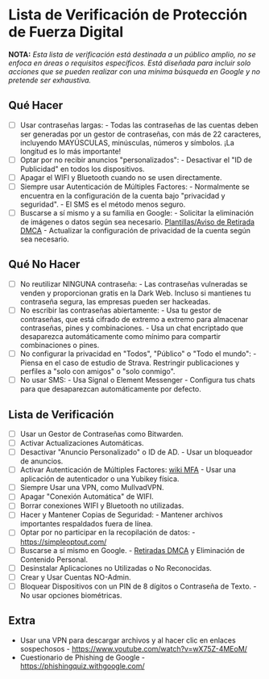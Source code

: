 # Lista de Verificación de Protección de Fuerza Digital
**NOTA:** _Esta lista de verificación está destinada a un público amplio, no se enfoca en áreas o requisitos específicos. Está diseñada para incluir solo acciones que se pueden realizar con una mínima búsqueda en Google y no pretende ser exhaustiva._

## Qué Hacer

- [ ] Usar contraseñas largas:
      - Todas las contraseñas de las cuentas deben ser generadas por un gestor de contraseñas, con más de 22 caracteres, incluyendo MAYÚSCULAS, minúsculas, números y símbolos.
      ¡La longitud es lo más importante!
- [ ] Optar por no recibir anuncios "personalizados":
      - Desactivar el "ID de Publicidad" en todos los dispositivos.
- [ ] Apagar el WIFI y Bluetooth cuando no se usen directamente.
- [ ] Siempre usar Autenticación de Múltiples Factores:
      - Normalmente se encuentra en la configuración de la cuenta bajo "privacidad y seguridad".
      - El SMS es el método menos seguro.
- [ ] Buscarse a sí mismo y a su familia en Google:
      - Solicitar la eliminación de imágenes o datos según sea necesario. [Plantillas/Aviso de Retirada DMCA](https://github.com/irregularchat/public-resources/blob/main/Templates/DMCA%20Takedown%20Notice.md)
      - Actualizar la configuración de privacidad de la cuenta según sea necesario.

## Qué No Hacer

- [ ] No reutilizar NINGUNA contraseña:
      - Las contraseñas vulneradas se venden y proporcionan gratis en la Dark Web. Incluso si mantienes tu contraseña segura, las empresas pueden ser hackeadas.
- [ ] No escribir las contraseñas abiertamente:
      - Usa tu gestor de contraseñas, que está cifrado de extremo a extremo para almacenar contraseñas, pines y combinaciones.
      - Usa un chat encriptado que desaparezca automáticamente como mínimo para compartir combinaciones o pines.
- [ ] No configurar la privacidad en "Todos", "Público" o "Todo el mundo":
      - Piensa en el caso de estudio de Strava. Restringir publicaciones y perfiles a "solo con amigos" o "solo conmigo".
- [ ] No usar SMS:
      - Usa Signal o Element Messenger
      - Configura tus chats para que desaparezcan automáticamente por defecto.

## Lista de Verificación

- [ ] Usar un Gestor de Contraseñas como Bitwarden.
- [ ] Activar Actualizaciones Automáticas.
- [ ] Desactivar "Anuncio Personalizado" o ID de AD.
      - Usar un bloqueador de anuncios.
- [ ] Activar Autenticación de Múltiples Factores: [wiki MFA](https://wiki.irregularchat.com/en/resources/guides/dfp-guide/mfa-guide)
      - Usar una aplicación de autenticador o una Yubikey física.
- [ ] Siempre Usar una VPN, como MullvadVPN.
- [ ] Apagar "Conexión Automática" de WIFI.
- [ ] Borrar conexiones WIFI y Bluetooth no utilizadas.
- [ ] Hacer y Mantener Copias de Seguridad:
      - Mantener archivos importantes respaldados fuera de línea.
- [ ] Optar por no participar en la recopilación de datos:
      - https://simpleoptout.com/
- [ ] Buscarse a sí mismo en Google.
      - [Retiradas DMCA](https://github.com/irregularchat/public-resources/blob/main/Templates/DMCA%20Takedown%20Notice.md) y Eliminación de Contenido Personal.
- [ ] Desinstalar Aplicaciones no Utilizadas o No Reconocidas.
- [ ] Crear y Usar Cuentas NO-Admin.
- [ ] Bloquear Dispositivos con un PIN de 8 dígitos o Contraseña de Texto.
      - No usar opciones biométricas.

## Extra
- Usar una VPN para descargar archivos y al hacer clic en enlaces sospechosos - https://www.youtube.com/watch?v=wX75Z-4MEoM/
- Cuestionario de Phishing de Google - https://phishingquiz.withgoogle.com/
